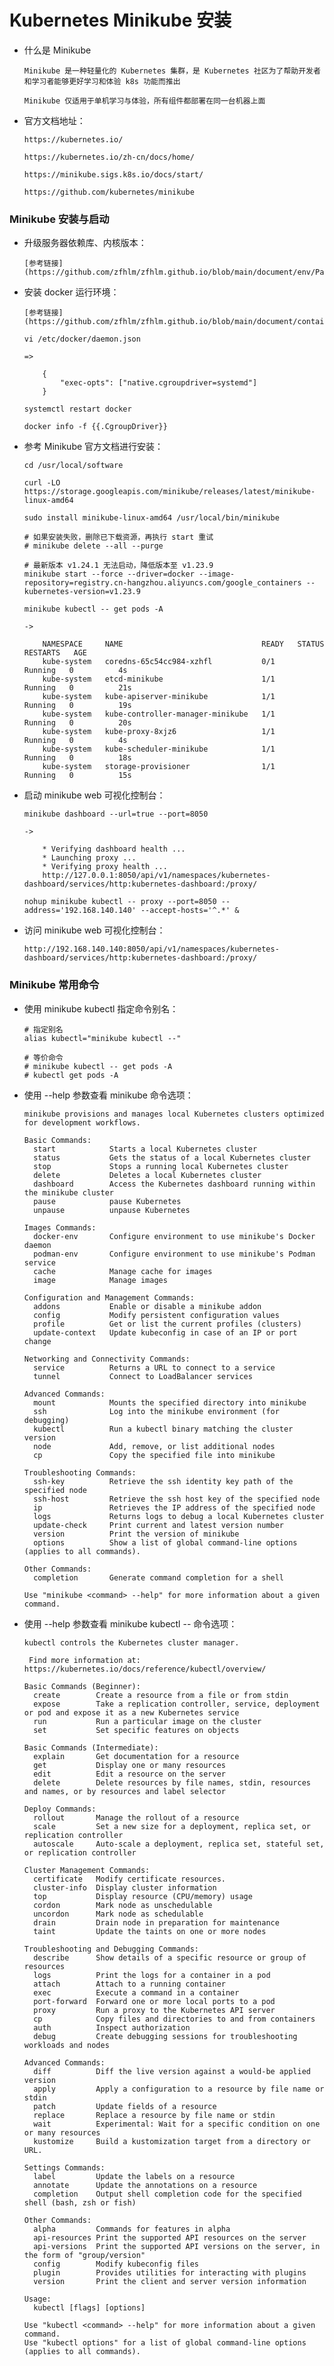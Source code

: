 
# Kubernetes Minikube 安装

  * 什么是 Minikube

        Minikube 是一种轻量化的 Kubernetes 集群，是 Kubernetes 社区为了帮助开发者和学习者能够更好学习和体验 k8s 功能而推出

        Minikube 仅适用于单机学习与体验，所有组件都部署在同一台机器上面

  * 官方文档地址：

        https://kubernetes.io/

        https://kubernetes.io/zh-cn/docs/home/

        https://minikube.sigs.k8s.io/docs/start/

        https://github.com/kubernetes/minikube

### Minikube 安装与启动

  * 升级服务器依赖库、内核版本：

        [参考链接](https://github.com/zfhlm/zfhlm.github.io/blob/main/document/env/Part05%20CentOS%20%E5%8D%87%E7%BA%A7%E5%86%85%E6%A0%B8%E7%89%88%E6%9C%AC.md)

  * 安装 docker 运行环境：

        [参考链接](https://github.com/zfhlm/zfhlm.github.io/blob/main/document/container/docker/Part01%20docker%20%E5%AE%89%E8%A3%85%E9%85%8D%E7%BD%AE.md)

        vi /etc/docker/daemon.json

        =>

            {
                "exec-opts": ["native.cgroupdriver=systemd"]
            }

        systemctl restart docker

        docker info -f {{.CgroupDriver}}

  * 参考 Minikube 官方文档进行安装：

        cd /usr/local/software

        curl -LO https://storage.googleapis.com/minikube/releases/latest/minikube-linux-amd64

        sudo install minikube-linux-amd64 /usr/local/bin/minikube

        # 如果安装失败，删除已下载资源，再执行 start 重试
        # minikube delete --all --purge

        # 最新版本 v1.24.1 无法启动，降低版本至 v1.23.9
        minikube start --force --driver=docker --image-repository=registry.cn-hangzhou.aliyuncs.com/google_containers --kubernetes-version=v1.23.9

        minikube kubectl -- get pods -A

        ->

            NAMESPACE     NAME                               READY   STATUS    RESTARTS   AGE
            kube-system   coredns-65c54cc984-xzhfl           0/1     Running   0          4s
            kube-system   etcd-minikube                      1/1     Running   0          21s
            kube-system   kube-apiserver-minikube            1/1     Running   0          19s
            kube-system   kube-controller-manager-minikube   1/1     Running   0          20s
            kube-system   kube-proxy-8xjz6                   1/1     Running   0          4s
            kube-system   kube-scheduler-minikube            1/1     Running   0          18s
            kube-system   storage-provisioner                1/1     Running   0          15s

  * 启动 minikube web 可视化控制台：

        minikube dashboard --url=true --port=8050

        ->

            * Verifying dashboard health ...
            * Launching proxy ...
            * Verifying proxy health ...
            http://127.0.0.1:8050/api/v1/namespaces/kubernetes-dashboard/services/http:kubernetes-dashboard:/proxy/

        nohup minikube kubectl -- proxy --port=8050 --address='192.168.140.140' --accept-hosts='^.*' &

  * 访问 minikube web 可视化控制台：

        http://192.168.140.140:8050/api/v1/namespaces/kubernetes-dashboard/services/http:kubernetes-dashboard:/proxy/

### Minikube 常用命令

  * 使用 minikube kubectl 指定命令别名：

        # 指定别名
        alias kubectl="minikube kubectl --"

        # 等价命令
        # minikube kubectl -- get pods -A
        # kubectl get pods -A

  * 使用 --help 参数查看 minikube 命令选项：

        minikube provisions and manages local Kubernetes clusters optimized for development workflows.

        Basic Commands:
          start            Starts a local Kubernetes cluster
          status           Gets the status of a local Kubernetes cluster
          stop             Stops a running local Kubernetes cluster
          delete           Deletes a local Kubernetes cluster
          dashboard        Access the Kubernetes dashboard running within the minikube cluster
          pause            pause Kubernetes
          unpause          unpause Kubernetes

        Images Commands:
          docker-env       Configure environment to use minikube's Docker daemon
          podman-env       Configure environment to use minikube's Podman service
          cache            Manage cache for images
          image            Manage images

        Configuration and Management Commands:
          addons           Enable or disable a minikube addon
          config           Modify persistent configuration values
          profile          Get or list the current profiles (clusters)
          update-context   Update kubeconfig in case of an IP or port change

        Networking and Connectivity Commands:
          service          Returns a URL to connect to a service
          tunnel           Connect to LoadBalancer services

        Advanced Commands:
          mount            Mounts the specified directory into minikube
          ssh              Log into the minikube environment (for debugging)
          kubectl          Run a kubectl binary matching the cluster version
          node             Add, remove, or list additional nodes
          cp               Copy the specified file into minikube

        Troubleshooting Commands:
          ssh-key          Retrieve the ssh identity key path of the specified node
          ssh-host         Retrieve the ssh host key of the specified node
          ip               Retrieves the IP address of the specified node
          logs             Returns logs to debug a local Kubernetes cluster
          update-check     Print current and latest version number
          version          Print the version of minikube
          options          Show a list of global command-line options (applies to all commands).

        Other Commands:
          completion       Generate command completion for a shell

        Use "minikube <command> --help" for more information about a given command.

  * 使用 --help 参数查看 minikube kubectl -- 命令选项：

        kubectl controls the Kubernetes cluster manager.

         Find more information at: https://kubernetes.io/docs/reference/kubectl/overview/

        Basic Commands (Beginner):
          create        Create a resource from a file or from stdin
          expose        Take a replication controller, service, deployment or pod and expose it as a new Kubernetes service
          run           Run a particular image on the cluster
          set           Set specific features on objects

        Basic Commands (Intermediate):
          explain       Get documentation for a resource
          get           Display one or many resources
          edit          Edit a resource on the server
          delete        Delete resources by file names, stdin, resources and names, or by resources and label selector

        Deploy Commands:
          rollout       Manage the rollout of a resource
          scale         Set a new size for a deployment, replica set, or replication controller
          autoscale     Auto-scale a deployment, replica set, stateful set, or replication controller

        Cluster Management Commands:
          certificate   Modify certificate resources.
          cluster-info  Display cluster information
          top           Display resource (CPU/memory) usage
          cordon        Mark node as unschedulable
          uncordon      Mark node as schedulable
          drain         Drain node in preparation for maintenance
          taint         Update the taints on one or more nodes

        Troubleshooting and Debugging Commands:
          describe      Show details of a specific resource or group of resources
          logs          Print the logs for a container in a pod
          attach        Attach to a running container
          exec          Execute a command in a container
          port-forward  Forward one or more local ports to a pod
          proxy         Run a proxy to the Kubernetes API server
          cp            Copy files and directories to and from containers
          auth          Inspect authorization
          debug         Create debugging sessions for troubleshooting workloads and nodes

        Advanced Commands:
          diff          Diff the live version against a would-be applied version
          apply         Apply a configuration to a resource by file name or stdin
          patch         Update fields of a resource
          replace       Replace a resource by file name or stdin
          wait          Experimental: Wait for a specific condition on one or many resources
          kustomize     Build a kustomization target from a directory or URL.

        Settings Commands:
          label         Update the labels on a resource
          annotate      Update the annotations on a resource
          completion    Output shell completion code for the specified shell (bash, zsh or fish)

        Other Commands:
          alpha         Commands for features in alpha
          api-resources Print the supported API resources on the server
          api-versions  Print the supported API versions on the server, in the form of "group/version"
          config        Modify kubeconfig files
          plugin        Provides utilities for interacting with plugins
          version       Print the client and server version information

        Usage:
          kubectl [flags] [options]

        Use "kubectl <command> --help" for more information about a given command.
        Use "kubectl options" for a list of global command-line options (applies to all commands).
